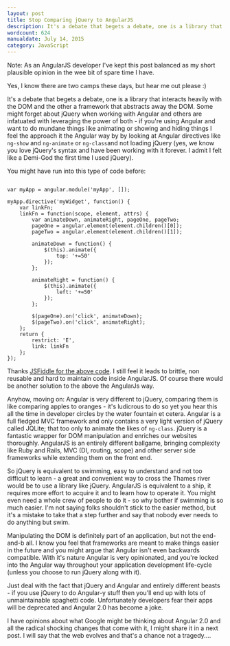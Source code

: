 ```yaml
---
layout: post
title: Stop Comparing jQuery to AngularJS
description: It's a debate that begets a debate, one is a library that interacts heavily with the DOM and the other a framework that abstracts away the DOM
wordcount: 624
manualdate: July 14, 2015
category: JavaScript
---
```


Note: As an AngularJS developer I've kept this post balanced as my short plausible opinion in the wee bit of spare time I have.

Yes, I know there are two camps these days, but hear me out please :)

It's a debate that begets a debate, one is a library that interacts heavily with the DOM and the other a framework that abstracts away the DOM. Some might forget about jQuery when working with Angular and others are infatuated with leveraging the power of both - if you're using Angular and want to do mundane things like animating or showing and hiding things I feel the approach it the Angular way by by looking at Angular directives like <code>ng-show</code> and <code>ng-animate</code> or <code>ng-class</code>and not loading jQuery (yes, we know you love jQuery's syntax and have been working with it forever. I admit I felt like a Demi-God the first time I used jQuery).

You might have run into this type of code before:

<pre><code class="language-javascript">
var myApp = angular.module('myApp', []);

myApp.directive('myWidget', function() {
    var linkFn;
    linkFn = function(scope, element, attrs) {
        var animateDown, animateRight, pageOne, pageTwo;
        pageOne = angular.element(element.children()[0]);
        pageTwo = angular.element(element.children()[1]);

        animateDown = function() {
            $(this).animate({
                top: '+=50'
            });
        };

        animateRight = function() {
            $(this).animate({
                left: '+=50'
            });
        };

        $(pageOne).on('click', animateDown);
        $(pageTwo).on('click', animateRight);
    };
    return {
        restrict: 'E',
        link: linkFn
    };
});
</code></pre>

Thanks [JSFiddle for the above code](http://jsfiddle.net/simpulton/E7xER/). I still feel it leads to brittle, non reusable and hard to maintain code inside AngularJS. Of course there would be another solution to the above the AngularJs way.

Anyhow, moving on: Angular is very different to jQuery, comparing them is like comparing apples to oranges - it's ludicrous to do so yet you hear this all the time in developer circles by the water fountain et cetera. Angular is a full fledged MVC framework and only contains a very light version of jQuery called JQLite; that too only to animate the likes of <code>ng-class</code>. jQuery is a fantastic wrapper for DOM manipulation and enriches our websites thoroughly. AngularJS is an entirely different ballgame, bringing complexity like Ruby and Rails, MVC (DI, routing, scope) and other server side frameworks while extending them on the front end.

So jQuery is equivalent to swimming, easy to understand and not too difficult to learn - a great and convenient way to cross the Thames river would be to use a library like jQuery. AngularJS is equivalent to a ship, it requires more effort to acquire it and to learn how to operate it. You might even need a whole crew of people to do it - so why bother if swimming is so much easier. I'm not saying folks shouldn't stick to the easier method, but it's a mistake to take that a step further and say that nobody ever needs to do anything but swim.

Manipulating the DOM is definitely part of an application, but not the end-and-b all. I know you feel that frameworks are meant to make things easier in the future and you might argue that Angular isn't even backwards compatible. With it's nature Angular is very opinionated, and you're locked into the Angular way throughout your application development life-cycle (unless you choose to run jQuery along with it).

Just deal with the fact that jQuery and Angular and entirely different beasts - if you use jQuery to do Angular-y stuff then you'll end up with lots of unmaintainable spaghetti code. Unfortunately developers fear their apps will be deprecated and Angular 2.0 has become a joke.

I have opinions about what Google might be thinking about Angular 2.0 and all the radical shocking changes that come with it, I might share it in a next post. I will say that the web evolves and that's a chance not a tragedy....
